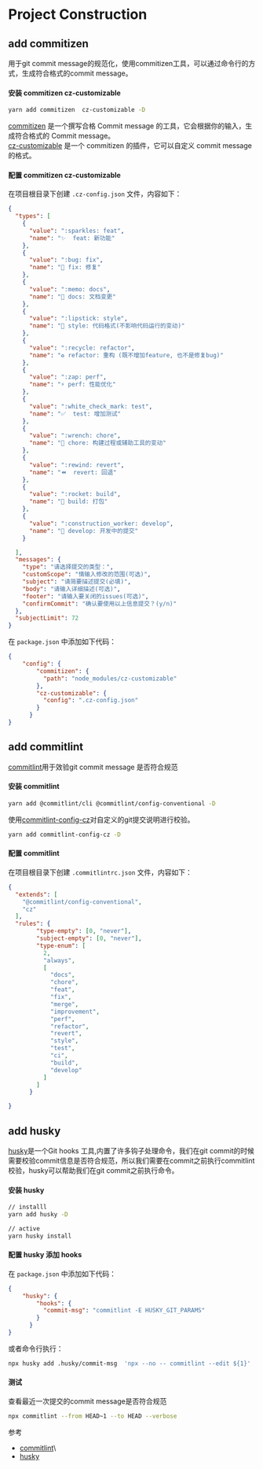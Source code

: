 # Project Construction

## add commitizen

用于git commit message的规范化，使用commitizen工具，可以通过命令行的方式，生成符合格式的commit message。

#### 安装 commitizen cz-customizable

```bash
yarn add commitizen  cz-customizable -D
```

[commitizen](http://commitizen.github.io/cz-cli/) 是一个撰写合格 Commit message 的工具，它会根据你的输入，生成符合格式的 Commit message。  
[cz-customizable](https://github.com/leoforfree/cz-customizable) 是一个 commitizen 的插件，它可以自定义 commit message 的格式。  


#### 配置 commitizen cz-customizable

在项目根目录下创建 `.cz-config.json` 文件，内容如下：

```json
{
  "types": [
    {
      "value": ":sparkles: feat",
      "name": "✨  feat: 新功能"
    },
    {
      "value": ":bug: fix",
      "name": "🐛 fix: 修复"
    },
    {
      "value": ":memo: docs",
      "name": "📝 docs: 文档变更"
    },
    {
      "value": ":lipstick: style",
      "name": "💄 style: 代码格式(不影响代码运行的变动)"
    },
    {
      "value": ":recycle: refactor",
      "name": "♻️ refactor: 重构 (既不增加feature, 也不是修复bug)"
    },
    {
      "value": ":zap: perf",
      "name": "⚡️ perf: 性能优化"
    },
    {
      "value": ":white_check_mark: test",
      "name": "✅  test: 增加测试"
    },
    {
      "value": ":wrench: chore",
      "name": "🔧 chore: 构建过程或辅助工具的变动"
    },
    {
      "value": ":rewind: revert",
      "name": "⏪  revert: 回退"
    },
    {
      "value": ":rocket: build",
      "name": "🚀 build: 打包"
    },
    {
      "value": ":construction_worker: develop",
      "name": "💪 develop: 开发中的提交"
    }

  ],
  "messages": {
    "type": "请选择提交的类型：",
    "customScope": "情输入修改的范围(可选)",
    "subject": "请简要描述提交(必填)",
    "body": "请输入详细描述(可选)",
    "footer": "请输入要关闭的issues(可选)",
    "confirmCommit": "确认要使用以上信息提交？(y/n)"
  },
  "subjectLimit": 72
}

```

在 `package.json` 中添加如下代码：

```json
{
    "config": {
        "commitizen": {
          "path": "node_modules/cz-customizable"
        },
        "cz-customizable": {
          "config": ".cz-config.json"
        }
      }
}
 ```
 
## add commitlint

[commitlint](https://commitlint.js.org/#/)用于效验git commit message 是否符合规范

#### 安装 commitlint

```bash
yarn add @commitlint/cli @commitlint/config-conventional -D
```

使用[commitlint-config-cz](https://github.com/whizark/commitlint-config-cz)对自定义的git提交说明进行校验。

```bash
yarn add commitlint-config-cz -D
```

#### 配置 commitlint

在项目根目录下创建 `.commitlintrc.json` 文件，内容如下：

```json
{
  "extends": [
    "@commitlint/config-conventional",
    "cz"
  ],  
  "rules": {
        "type-empty": [0, "never"],
        "subject-empty": [0, "never"],
        "type-enum": [
          2,
          "always",
          [
            "docs",
            "chore",
            "feat",
            "fix",
            "merge",
            "improvement",
            "perf",
            "refactor",
            "revert",
            "style",
            "test",
            "ci",
            "build",
            "develop"
          ]
        ]
      }

}
```

## add husky

[husky](https://typicode.github.io/husky/)是一个Git hooks 工具,内置了许多钩子处理命令，我们在git commit的时候需要校验commit信息是否符合规范，所以我们需要在commit之前执行commitlint校验，husky可以帮助我们在git commit之前执行命令。

#### 安装 husky

```bash
// installl
yarn add husky -D

// active
yarn husky install
```

#### 配置 husky 添加 hooks

在 `package.json` 中添加如下代码：

```json
{
    "husky": {
        "hooks": {
          "commit-msg": "commitlint -E HUSKY_GIT_PARAMS"
        }
      }
}
```

或者命令行执行：

```bash
npx husky add .husky/commit-msg  'npx --no -- commitlint --edit ${1}'
```

#### 测试

查看最近一次提交的commit message是否符合规范

```bash
npx commitlint --from HEAD~1 --to HEAD --verbose
```

参考  
* [commitlint](https://juejin.cn/post/6887391877801672711)\
* [husky](https://juejin.cn/post/6974301879731748900)

